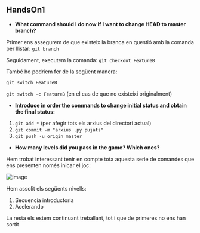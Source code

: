 ## HandsOn1

* **What command should I do now if I want to change HEAD to master branch?**

Primer ens assegurem de que existeix la branca en questió amb la comanda per llistar:
``` git branch ```

Seguidament, executem la comanda:
``` git checkout FeatureB ```

També ho podriem fer de la següent manera:
 
``` git switch FeatureB  ```

``` git switch -c FeatureB ``` (en el cas de que no existeixi originalment)

* **Introduce in order the commands to change initial status and obtain the final status:**

1. ``` git add * ``` (per afegir tots els arxius del directori actual)
2. ``` git commit -m "arxius .py pujats" ```
3. ``` git push -u origin master ```

* **How many levels did you pass in the game? Which ones?**

Hem trobat interessant tenir en compte tota aquesta serie de comandes que ens presenten només inicar el joc:

![image](https://user-images.githubusercontent.com/38278207/135923895-f743dbbb-bb15-46a7-b255-62523ea1c1c8.png)

Hem assolit els següents nivells:

1. Secuencia introductoria
2. Acelerando

La resta els estem continuant treballant, tot i que de primeres no ens han sortit
